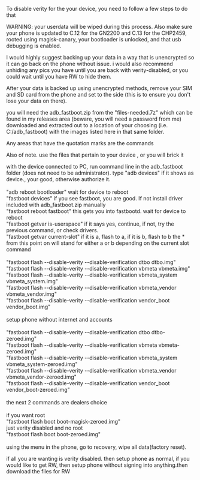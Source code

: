 To disable verity for the your device, you need to follow a few steps to do that

WARNING: your userdata will be wiped during this process. Also make sure your phone is updated to C.12 for the GN2200 and C.13 for the CHP2459, rooted using magisk-canary, your bootloader is unlocked, and that usb debugging is enabled.

I would highly suggest backing up your data in a way that is unencrypted so it can go back on the phone without issue. i would also recommend unhiding any pics you have until you are back with verity-disabled, or you could wait until you have RW to hide them.

After your data is backed up using unencrypted methods, remove your SIM and SD card from the phone and set to the side (this is to ensure you don't lose your data on there).

you will need the adb_fastboot.zip from the "files-needed.7z" which can be found in my releases area (beware, you will need a password from me) downloaded and extracted out to a location of your choosing (i.e. C:/adb_fastboot) with the images listed here in that same folder.

Any areas that have the quotation marks are the commands

Also of note. use the files that pertain to your device , or you will brick it

with the device connected to PC, run command line in the adb_fastboot folder (does not need to be administrator).
type "adb devices" if it shows as device., your good, otherwise authorize it.
  <br><br>"adb reboot bootloader" wait for device to reboot
<br>"fastboot devices" if you see fastboot, you are good. If not install driver included with adb_fastboot.zip manually
<br>"fastboot reboot fastboot" this gets you into fastbootd. wait for device to reboot
<br>"fastboot getvar is-userspace" if it says yes, continue, if not, try the previous command, or check drivers.
<br>"fastboot getvar current-slot" if it is a, flash to a, if it is b, flash to b
the * from this point on will stand for either a or b depending on the current slot command
<br><br>"fastboot flash --disable-verity --disable-verification dtbo dtbo.img"
<br>"fastboot flash --disable-verity --disable-verification vbmeta vbmeta.img"
<br>"fastboot flash --disable-verity --disable-verification vbmeta_system vbmeta_system.img"
<br>"fastboot flash --disable-verity --disable-verification vbmeta_vendor vbmeta_vendor.img"
<br>"fastboot flash --disable-verity --disable-verification vendor_boot vendor_boot.img"
<br><br>setup phone without internet and accounts
<br><br>"fastboot flash --disable-verity --disable-verification dtbo dtbo-zeroed.img"
<br>"fastboot flash --disable-verity --disable-verification vbmeta vbmeta-zeroed.img"
<br>"fastboot flash --disable-verity --disable-verification vbmeta_system vbmeta_system-zeroed.img"
<br>"fastboot flash --disable-verity --disable-verification vbmeta_vendor vbmeta_vendor-zeroed.img"
<br>"fastboot flash --disable-verity --disable-verification vendor_boot vendor_boot-zeroed.img"
<br><br>the next 2 commands are dealers choice
<br><br>if you want root
<br>"fastboot flash boot boot-magisk-zeroed.img"
<br>just verity disabled and no root
<br>"fastboot flash boot boot-zeroed.img"
<br><br>using the menu in the phone, go to recovery, wipe all data(factory reset).

if all you are wanting is verity disabled. then setup phone as normal,
if you would like to get RW, then setup phone without signing into anything.then download the files for RW
